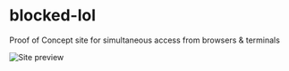 # blocked-lol

Proof of Concept site for simultaneous access from browsers & terminals

![Site preview](https://user-images.githubusercontent.com/9606801/140606772-940b4886-e9d0-454f-a876-72c0560c68dd.JPG)
